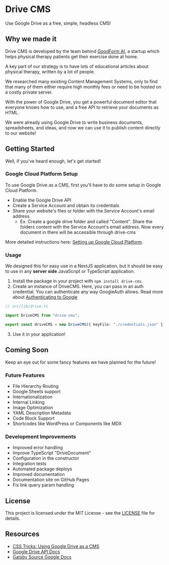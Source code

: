 # Drive CMS

Use Google Drive as a free, simple, headless CMS!

## Why we made it

Drive CMS is developed by the team behind [GoodForm AI](https://goodform.ai), a startup which helps physical therapy patients get their exercise done at home.

A key part of our strategy is to have lots of educational articles about physical therapy, written by a lot of people.

We researched many existing Content Management Systems, only to find that many of them either require high monthly fees or need to be hosted on a costly private server.

With the power of Google Drive, you get a powerful document editor that everyone knows how to use, and a free API to retrieve your documents as HTML.

We were already using Google Drive to write business documents, spreadsheets, and ideas, and now we can use it to publish content directly to our website!

## Getting Started

Well, if you've heard enough, let's get started!

### Google Cloud Platform Setup

To use Google Drive as a CMS, first you'll have to do some setup in Google Cloud Platform.

-   Enable the Google Drive API
-   Create a Service Account and obtain its credentials
-   Share your website's files or folder with the Service Account's email address
    - Ex. Create a google drive folder and called "Content". Share the folders content with the Service Account's email address. Now every document in there will be accessible through drive-cms

More detailed instructions here: [Setting up Google Cloud Platform](./google-setup.md).

### Usage

We designed this for easy use in a NextJS application, but it should be easy to use in any **server side** JavaScript or TypeScript application.

1. Install the package in your project with `npm install drive-cms`.
2. Create an instance of DriveCMS. Here, you can pass in an auth credential<!-- and configure Drive CMS' behavior-->. You can authenticate any way GoogleAuth allows. Read more about [Authenticating to Google](./google-auth.md)

```ts
// src/lib/drive.ts

import DriveCMS from "drive-cms";

export const driveCMS = new DriveCMS({ keyFile: "./credentials.json" });
```

3. Use it in your application!

## Coming Soon

Keep an eye out for some fancy features we have planned for the future!

### Future Features

-   File Hierarchy Routing
-   Google Sheets support
-   Internationalization
-   Internal Linking
-   Image Optimization
-   YAML Description Metadata
-   Code Block Support
-   Shortcodes like WordPress or Components like MDX

### Development Improvements

-   Improved error handling
-   Improve TypeScript "DriveDocument"
-   Configuration in the constructor
-   Integration tests
-   Automated package deploys
-   Improved documentation
-   Documentation site on GitHub Pages
-   Fix link query param handling

## License

This project is licensed under the MIT License - see the [LICENSE](./LICENSE.md) file for details.

## Resources

-   [CSS Tricks: Using Google Drive as a CMS](https://css-tricks.com/using-google-drive-as-a-cms/)
-   [Google Drive API Docs](https://developers.google.com/drive/api/reference/rest/v3)
-   [Gatsby Source Google Docs](https://cedricdelpoux.github.io/gatsby-source-google-docs/)
